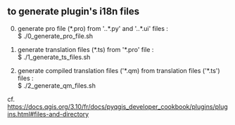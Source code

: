 ## to generate plugin's i18n files

0. generate pro file (\*.pro) from '..\*.py' and '..\*.ui' files :  
$ ./0_generate_pro_file.sh 

1. generate translation files (\*.ts) from '\*.pro' file :  
$ ./1_generate_ts_files.sh 

2. generate compiled translation files ('\*.qm) from translation files ('\*.ts') files :  
$ ./2_generate_qm_files.sh

cf. https://docs.qgis.org/3.10/fr/docs/pyqgis_developer_cookbook/plugins/plugins.html#files-and-directory
